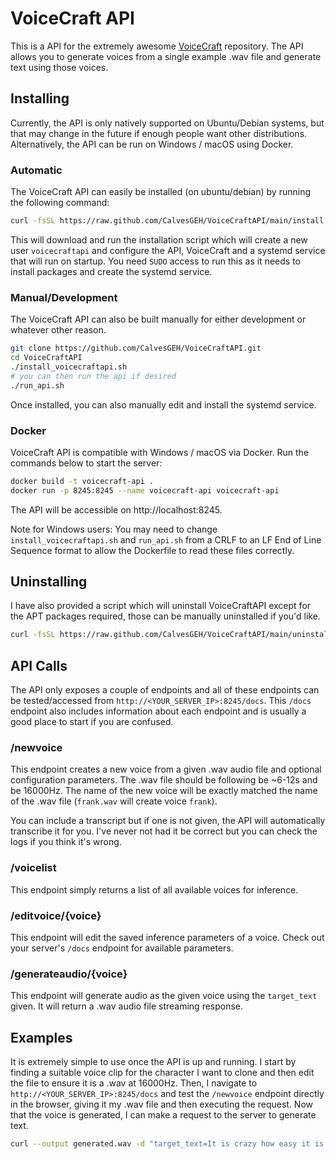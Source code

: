 # VoiceCraft API

This is a API for the extremely awesome [VoiceCraft](https://github.com/jasonppy/VoiceCraft) repository. The API allows you to generate voices from a single example .wav file and generate text using those voices.

## Installing

Currently, the API is only natively supported on Ubuntu/Debian systems, but that may change in the future if enough people want other distributions. Alternatively, the API can be run on Windows / macOS using Docker.

### Automatic

The VoiceCraft API can easily be installed (on ubuntu/debian) by running the following command:

```bash
curl -fsSL https://raw.github.com/CalvesGEH/VoiceCraftAPI/main/install.sh | sh
```

This will download and run the installation script which will create a new user `voicecraftapi` and configure the API, VoiceCraft and a systemd service that will run on startup. You need `SUDO` access to run this as it needs to install packages and create the systemd service.

### Manual/Development

The VoiceCraft API can also be built manually for either development or whatever other reason.

```bash
git clone https://github.com/CalvesGEH/VoiceCraftAPI.git
cd VoiceCraftAPI
./install_voicecraftapi.sh
# you can then run the api if desired
./run_api.sh
```

Once installed, you can also manually edit and install the systemd service.

### Docker
VoiceCraft API is compatible with Windows / macOS via Docker. Run the commands below to start the server:
```bash
docker build -t voicecraft-api .
docker run -p 8245:8245 --name voicecraft-api voicecraft-api
```

The API will be accessible on http://localhost:8245.

Note for Windows users: You may need to change `install_voicecraftapi.sh` and `run_api.sh` from a CRLF to an LF End of Line Sequence format to allow the Dockerfile to read these files correctly.

## Uninstalling

I have also provided a script which will uninstall VoiceCraftAPI except for the APT packages required, those can be manually uninstalled if you'd like.

```bash
curl -fsSL https://raw.github.com/CalvesGEH/VoiceCraftAPI/main/uninstall.sh | sh
```

## API Calls

The API only exposes a couple of endpoints and all of these endpoints can be tested/accessed from `http://<YOUR_SERVER_IP>:8245/docs`. This `/docs` endpoint also includes information about each endpoint and is usually a good place to start if you are confused.

### /newvoice

This endpoint creates a new voice from a given .wav audio file and optional configuration parameters. The .wav file should be following be ~6-12s and be 16000Hz. The name of the new voice will be exactly matched the name of the .wav file (`frank.wav` will create voice `frank`).

You can include a transcript but if one is not given, the API will automatically transcribe it for you. I've never not had it be correct but you can check the logs if you think it's wrong.

### /voicelist

This endpoint simply returns a list of all available voices for inference.

### /editvoice/{voice}

This endpoint will edit the saved inference parameters of a voice. Check out your server's `/docs` endpoint for available parameters.

### /generateaudio/{voice}

This endpoint will generate audio as the given voice using the `target_text` given. It will return a .wav audio file streaming response.

## Examples

It is extremely simple to use once the API is up and running. I start by finding a suitable voice clip for the character I want to clone and then edit the file to ensure it is a .wav at 16000Hz. Then, I navigate to `http://<YOUR_SERVER_IP>:8245/docs` and test the `/newvoice` endpoint directly in the browser, giving it my .wav file and then executing the request. Now that the voice is generated, I can make a request to the server to generate text.

```bash
curl --output generated.wav -d "target_text=It is crazy how easy it is to use VoiceCraft api!" http://<YOUR_SERVER_IP>:8245/generateaudio/<VOICE>
```